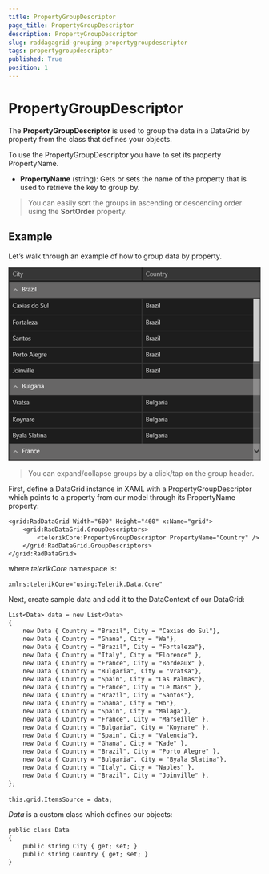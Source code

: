 ```yaml
---
title: PropertyGroupDescriptor
page_title: PropertyGroupDescriptor
description: PropertyGroupDescriptor
slug: raddagagrid-grouping-propertygroupdescriptor
tags: propertygroupdescriptor
published: True
position: 1
---
```


# PropertyGroupDescriptor

The **PropertyGroupDescriptor** is used to group the data in a DataGrid by property from the class that defines your objects.

To use the PropertyGroupDescriptor you have to set its property PropertyName.

* **PropertyName** (string): Gets or sets the name of the property that is used to retrieve the key to group by.

>You can easily sort the groups in ascending or descending order using the **SortOrder** property.

## Example

Let’s walk through an example of how to group data by property.

![Property Group Descriptor](images/PropertyGroupDescriptor.png)

>You can expand/collapse groups by a click/tap on the group header.

First, define a DataGrid instance in XAML with a PropertyGroupDescriptor which points to a property from our model through its PropertyName property:

	<grid:RadDataGrid Width="600" Height="460" x:Name="grid">
	    <grid:RadDataGrid.GroupDescriptors>
	        <telerikCore:PropertyGroupDescriptor PropertyName="Country" />
	    </grid:RadDataGrid.GroupDescriptors>
	</grid:RadDataGrid>

where *telerikCore* namespace is:

	xmlns:telerikCore="using:Telerik.Data.Core"

Next, create sample data and add it to the DataContext of our DataGrid:

	List<Data> data = new List<Data>
	{
		new Data { Country = "Brazil", City = "Caxias do Sul"},
		new Data { Country = "Ghana", City = "Wa"},
		new Data { Country = "Brazil", City = "Fortaleza"},
		new Data { Country = "Italy", City = "Florence" },
		new Data { Country = "France", City = "Bordeaux" }, 
		new Data { Country = "Bulgaria", City = "Vratsa"},
		new Data { Country = "Spain", City = "Las Palmas"},
		new Data { Country = "France", City = "Le Mans" },
		new Data { Country = "Brazil", City = "Santos"},
		new Data { Country = "Ghana", City = "Ho"},
		new Data { Country = "Spain", City = "Malaga"},
		new Data { Country = "France", City = "Marseille" },
		new Data { Country = "Bulgaria", City = "Koynare" },
		new Data { Country = "Spain", City = "Valencia"},
		new Data { Country = "Ghana", City = "Kade" },
		new Data { Country = "Brazil", City = "Porto Alegre" }, 
		new Data { Country = "Bulgaria", City = "Byala Slatina"},
		new Data { Country = "Italy", City = "Naples" },
		new Data { Country = "Brazil", City = "Joinville" }, 
	};
	
	this.grid.ItemsSource = data;

*Data* is a custom class which defines our objects:

	public class Data
	{
		public string City { get; set; }
		public string Country { get; set; }
	}